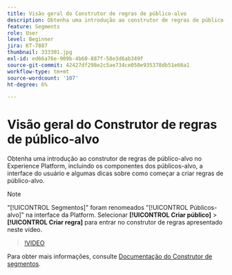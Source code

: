 ```yaml
---
title: Visão geral do Construtor de regras de público-alvo
description: Obtenha uma introdução ao construtor de regras de público-alvo no Experience Platform, incluindo os componentes dos públicos-alvo, a interface do usuário e algumas dicas sobre como começar a criar regras de público-alvo.
feature: Segments
role: User
level: Beginner
jira: KT-7887
thumbnail: 333301.jpg
exl-id: ed66a76e-909b-4b60-887f-58e3d6ab349f
source-git-commit: 42427df298e2c5ae734ce050e935378db51e66a1
workflow-type: tm+mt
source-wordcount: '107'
ht-degree: 6%

---
```


# Visão geral do Construtor de regras de público-alvo

Obtenha uma introdução ao construtor de regras de público-alvo no Experience Platform, incluindo os componentes dos públicos-alvo, a interface do usuário e algumas dicas sobre como começar a criar regras de público-alvo.

>[!NOTE]
>
> &quot;[!UICONTROL Segmentos]&quot; foram renomeados &quot;[!UICONTROL Públicos-alvo]&quot; na interface da Platform. Selecionar **[!UICONTROL Criar público]** > **[!UICONTROL Criar regra]** para entrar no construtor de regras apresentado neste vídeo.


>[!VIDEO](https://video.tv.adobe.com/v/333301/?quality=12&learn=on)

Para obter mais informações, consulte [Documentação do Construtor de segmentos](https://experienceleague.adobe.com/docs/experience-platform/segmentation/ui/segment-builder.html?lang=pt-br).
